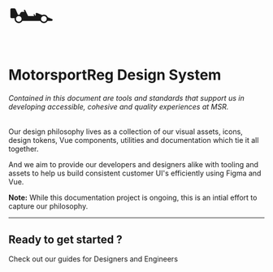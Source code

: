 <script setup>
  import { MSRDocNavCardsRow, MSRDocNavCards } from '../../index';
</script>

<span style="font-size: 72px">🏎️ </span>

# MotorsportReg Design System

###### Contained in this document are tools and standards that support us in developing accessible, cohesive and quality experiences at MSR.

Our design philosophy lives as a collection of our visual assets, icons, design tokens, Vue components, utilities and documentation which tie it all together.

And we aim to provide our developers and designers alike with tooling and assets to help us build consistent customer UI's efficiently using Figma and Vue.

<strong>Note:</strong> While this documentation project is ongoing, this is an intial effort to capture our philosophy.

---

## Ready to get started ?

Check out our guides for Designers and Engineers

<MSRDocNavCardsRow column="2">
<MSRDocNavCards title="Designers" href="../../designer/doc">
<template #content>Understand our design foundations</template>
</MSRDocNavCards>
<MSRDocNavCards title="Developers" href="../../developer/doc">
<template #content>Resources in code for web</template>
</MSRDocNavCards>
</MSRDocNavCardsRow>
